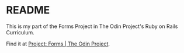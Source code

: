 # README

This is my part of the Forms Project in The Odin Project's Ruby on Rails Curriculum.

Find it at [Project: Forms | The Odin Project](https://www.theodinproject.com/lessons/ruby-on-rails-forms).
